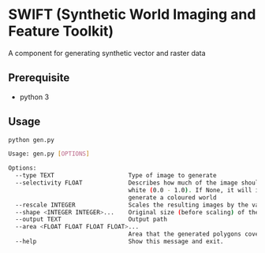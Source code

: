 # SWIFT (Synthetic World Imaging and Feature Toolkit)

A component for generating synthetic vector and raster data

## Prerequisite

- python 3

## Usage

```bash
python gen.py
```

```bash
Usage: gen.py [OPTIONS]

Options:
  --type TEXT                     Type of image to generate
  --selectivity FLOAT             Describes how much of the image should be
                                  white (0.0 - 1.0). If None, it will instead
                                  generate a coloured world
  --rescale INTEGER               Scales the resulting images by the value
  --shape <INTEGER INTEGER>...    Original size (before scaling) of the image
  --output TEXT                   Output path
  --area <FLOAT FLOAT FLOAT FLOAT>...
                                  Area that the generated polygons cover.
  --help                          Show this message and exit.
```

### 